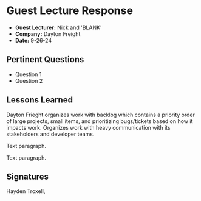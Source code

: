 # Guest Lecture Response
* **Guest Lecturer:** Nick and 'BLANK'
* **Company:** Dayton Freight
* **Date:** 9-26-24

## Pertinent Questions
* Question 1
* Question 2

## Lessons Learned
Dayton Frieght organizes work with backlog which contains a priority order of large projects, small items, and prioritizing bugs/tickets based on how it impacts work. Organizes work with heavy communication with its stakeholders and developer teams.

Text paragraph.

Text paragraph.

## Signatures
Hayden Troxell,
